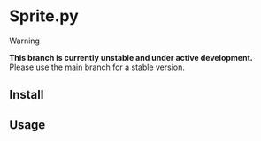 # Sprite.py

> [!warning]
> **This branch is currently unstable and under active development.**  
> Please use the [main](https://github.com/Piop2/pygame-animated-sprite/tree/main) branch for a stable version.

## Install

## Usage

